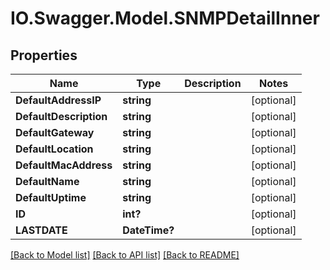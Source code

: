 # IO.Swagger.Model.SNMPDetailInner
## Properties

Name | Type | Description | Notes
------------ | ------------- | ------------- | -------------
**DefaultAddressIP** | **string** |  | [optional] 
**DefaultDescription** | **string** |  | [optional] 
**DefaultGateway** | **string** |  | [optional] 
**DefaultLocation** | **string** |  | [optional] 
**DefaultMacAddress** | **string** |  | [optional] 
**DefaultName** | **string** |  | [optional] 
**DefaultUptime** | **string** |  | [optional] 
**ID** | **int?** |  | [optional] 
**LASTDATE** | **DateTime?** |  | [optional] 

[[Back to Model list]](../README.md#documentation-for-models) [[Back to API list]](../README.md#documentation-for-api-endpoints) [[Back to README]](../README.md)

